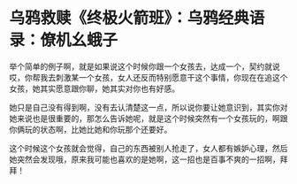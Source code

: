 # 乌鸦救赎《终极火箭班》：乌鸦经典语录：僚机幺蛾子

举个简单的例子啊，就是如果说这个时候你跟一个女孩去，达成一个，契约就说哎，你帮我去刺激某一个女孩，女人还反而特别愿意干这个事情，你现在在追这个女孩，她其实愿意跟你聊，她其实对你也有好感。

她只是自己没有得到啊，没有去认清楚这一点，所以说你要让她意识到，其实你对她来说也是很重要的，那怎么告诉她呢，就是这个时候突然有一个女孩玩的，啊跟你俩玩的状态啊，比她比她和你玩那个还要好。

这个时候这个女孩就会觉得，自己的东西被别人抢走了，女人都有嫉妒心理，然后她突然会发现哦，原来我可能也喜欢的是她啊，这一招也是百事不爽的一招啊，拜拜！

